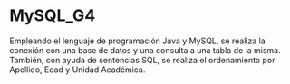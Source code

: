 # MySQL_G4
Empleando el lenguaje de programación Java y MySQL, se realiza la conexión con una base de datos y una consulta a una tabla de la misma.
También, con ayuda de sentencias SQL, se realiza el ordenamiento por Apellido, Edad y Unidad Académica.
